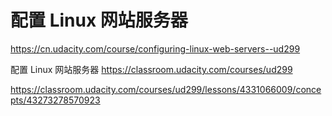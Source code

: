 # 配置 Linux 网站服务器 




https://cn.udacity.com/course/configuring-linux-web-servers--ud299


配置 Linux 网站服务器
https://classroom.udacity.com/courses/ud299

https://classroom.udacity.com/courses/ud299/lessons/4331066009/concepts/43273278570923







